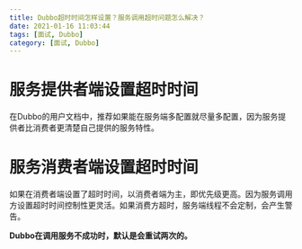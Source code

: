```yaml
---
title: Dubbo超时时间怎样设置？服务调用超时问题怎么解决？
date: 2021-01-16 11:03:44
tags: [面试, Dubbo]
category: [面试, Dubbo]
---
```


# 服务提供者端设置超时时间

在Dubbo的用户文档中，推荐如果能在服务端多配置就尽量多配置，因为服务提供者比消费者更清楚自己提供的服务特性。

# 服务消费者端设置超时时间

如果在消费者端设置了超时时间，以消费者端为主，即优先级更高。因为服务调用方设置超时时间控制性更灵活。如果消费方超时，服务端线程不会定制，会产生警告。


**Dubbo在调用服务不成功时，默认是会重试两次的。**